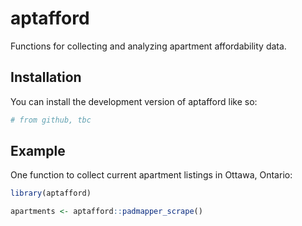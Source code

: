 
<!-- README.md is generated from README.Rmd. Please edit that file -->

# aptafford

<!-- badges: start -->
<!-- badges: end -->

Functions for collecting and analyzing apartment affordability data.

## Installation

You can install the development version of aptafford like so:

``` r
# from github, tbc
```

## Example

One function to collect current apartment listings in Ottawa, Ontario:

``` r
library(aptafford)

apartments <- aptafford::padmapper_scrape()
```
